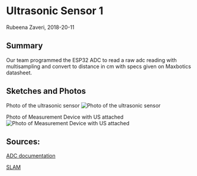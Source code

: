 #  Ultrasonic Sensor 1

Rubeena Zaveri, 2018-20-11

## Summary
Our team programmed the ESP32 ADC to read a raw adc reading with multisampling and convert to distance in cm with specs given on Maxbotics datasheet.

## Sketches and Photos

Photo of the ultrasonic sensor
![Photo of the ultrasonic sensor](https://i.imgur.com/yhY1ecK.jpg)

Photo of Measurement Device with US attached
![Photo of Measurement Device with US attached](https://i.imgur.com/22EYpCS.jpg)

## Sources:

[ADC documentation](https://docs.espressif.com/projects/esp-idf/en/latest/api-reference/peripherals/adc.html)

[SLAM](https://en.wikipedia.org/wiki/Simultaneous_localization_and_mapping)
